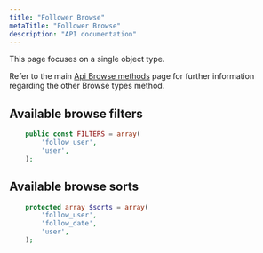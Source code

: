 ```yaml
---
title: "Follower Browse"
metaTitle: "Follower Browse"
description: "API documentation"
---
```


This page focuses on a single object type.

Refer to the main [Api Browse methods](https://ampache.org/api/api-browse) page for further information regarding the other Browse types method.

## Available browse filters

```PHP
    public const FILTERS = array(
        'follow_user',
        'user',
    );
```

## Available browse sorts

```PHP
    protected array $sorts = array(
        'follow_user',
        'follow_date',
        'user',
    );
```
